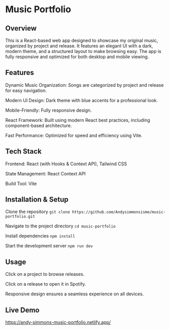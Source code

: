 # Music Portfolio

## Overview

This is a React-based web app designed to showcase my original music, organized by project and release. It features an elegant UI with a dark, modern theme, and a structured layout to make browsing easy. The app is fully responsive and optimized for both desktop and mobile viewing.

## Features

Dynamic Music Organization: Songs are categorized by project and release for easy navigation.

Modern UI Design: Dark theme with blue accents for a professional look.

Mobile-Friendly: Fully responsive design.

React Framework: Built using modern React best practices, including component-based architecture.

Fast Performance: Optimized for speed and efficiency using Vite.

## Tech Stack

Frontend: React (with Hooks & Context API), Tailwind CSS

State Management: React Context API

Build Tool: Vite

## Installation & Setup

Clone the repository
`git clone https://github.com/Andysimmonsisme/music-portfolio.git`

Navigate to the project directory
`cd music-portfolio`

Install dependencies
`npm install`

Start the development server
`npm run dev`

## Usage

Click on a project to browse releases.

Click on a release to open it in Spotify.

Responsive design ensures a seamless experience on all devices.

## Live Demo

https://andy-simmons-music-portfolio.netlify.app/
